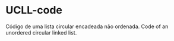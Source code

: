 # UCLL-code
Código de uma lista circular encadeada não ordenada. Code of an unordered circular linked list.
